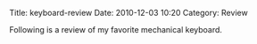 Title: keyboard-review
Date: 2010-12-03 10:20
Category: Review

Following is a review of my favorite mechanical keyboard.
